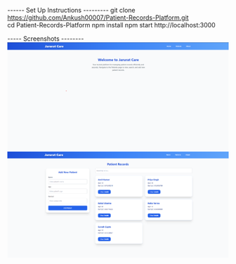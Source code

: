  ------ Set Up Instructions ---------
git clone https://github.com/Ankush00007/Patient-Records-Platform.git
<br/>
cd Patient-Records-Platform
npm install
npm start
http://localhost:3000

 ----- Screenshots --------
![Landing Page](./src/screenshots/landing.png)
![Patients Information](./src/screenshots/patients.png)
